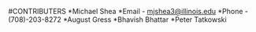 #CONTRIBUTERS
*Michael Shea
  *Email - mjshea3@illinois.edu 
  *Phone - (708)-203-8272
*August Gress
*Bhavish Bhattar
*Peter Tatkowski

